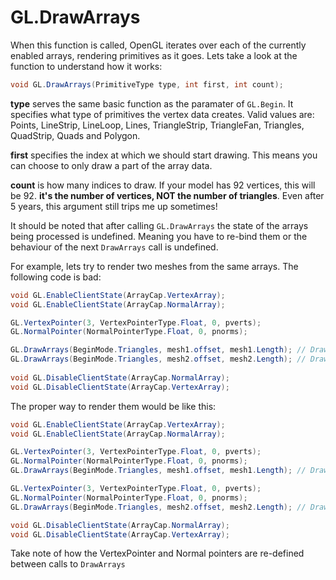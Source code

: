 # GL.DrawArrays

When this function is called, OpenGL iterates over each of the currently enabled arrays, rendering primitives as it goes. Lets take a look at the function to understand how it works:

```cs
void GL.DrawArrays(PrimitiveType type, int first, int count);
```

__type__ serves the same basic function as the paramater of ```GL.Begin```. It specifies what type of primitives the vertex data creates. Valid values are: Points, LineStrip, LineLoop, Lines, TriangleStrip, TriangleFan, Triangles, QuadStrip, Quads and Polygon.

__first__ specifies the index at which we should start drawing. This means you can choose to only draw a part of the array data.

__count__ is how many indices to draw. If your model has 92 vertices, this will be 92. __it's the number of vertices, NOT the number of triangles__. Even after 5 years, this argument still trips me up sometimes!

It should be noted that after calling ```GL.DrawArrays``` the state of the arrays being processed is undefined. Meaning you have to re-bind them or the behaviour of the next ```DrawArrays``` call is undefined. 

For example, lets try to render two meshes from the same arrays. The following code is bad:

```cs
void GL.EnableClientState(ArrayCap.VertexArray);
void GL.EnableClientState(ArrayCap.NormalArray);

GL.VertexPointer(3, VertexPointerType.Float, 0, pverts);
GL.NormalPointer(NormalPointerType.Float, 0, pnorms);

GL.DrawArrays(BeginMode.Triangles, mesh1.offset, mesh1.Length); // Draw mesh 1
GL.DrawArrays(BeginMode.Triangles, mesh2.offset, mesh2.Length); // Draw mesh 2
        
void GL.DisableClientState(ArrayCap.NormalArray);
void GL.DisableClientState(ArrayCap.VertexArray);
```

The proper way to render them would be like this:

```cs
void GL.EnableClientState(ArrayCap.VertexArray);
void GL.EnableClientState(ArrayCap.NormalArray);

GL.VertexPointer(3, VertexPointerType.Float, 0, pverts);
GL.NormalPointer(NormalPointerType.Float, 0, pnorms);
GL.DrawArrays(BeginMode.Triangles, mesh1.offset, mesh1.Length); // Draw mesh 1

GL.VertexPointer(3, VertexPointerType.Float, 0, pverts);
GL.NormalPointer(NormalPointerType.Float, 0, pnorms);
GL.DrawArrays(BeginMode.Triangles, mesh2.offset, mesh2.Length); // Draw mesh 2

void GL.DisableClientState(ArrayCap.NormalArray);
void GL.DisableClientState(ArrayCap.VertexArray);
```

Take note of how the VertexPointer and Normal pointers are re-defined between calls to ```DrawArrays```